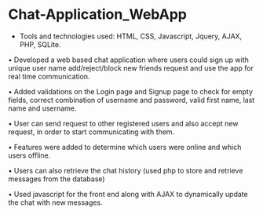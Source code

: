 # Chat-Application_WebApp
* Tools and technologies used: HTML, CSS, Javascript, Jquery, AJAX, PHP, SQLite.

• Developed a web based chat application where users could sign up with unique user name add/reject/block new friends request 
 and use the app for real time communication. 

• Added validations on the Login page and Signup page to check for empty fields, correct combination 
 of username and password, valid first name, last name and username.

• User can send request to other registered users and also accept new request, in order to start communicating with them.

• Features were added to determine which users were online and which users offline.

• Users can also retrieve the chat history (used php to store and retrieve messages from the database)

• Used javascript for the front end along with AJAX to dynamically update the chat with new messages.
